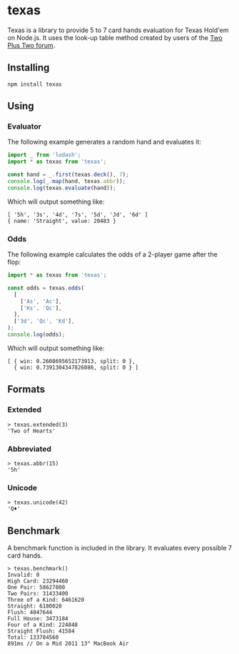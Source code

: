 # texas

Texas is a library to provide 5 to 7 card hands evaluation for Texas Hold'em on Node.js.
It uses the look-up table method created by users of the
[Two Plus Two forum](https://web.archive.org/web/20121115021606/http://archives1.twoplustwo.com/showflat.php?Cat=0&Number=8513906&page=0&fpart=all&vc=1).

## Installing

```
npm install texas
```

## Using

### Evaluator

The following example generates a random hand and evaluates it:

```javascript
import _ from 'lodash';
import * as texas from 'texas';

const hand = _.first(texas.deck(), 7);
console.log(_.map(hand, texas.abbr));
console.log(texas.evaluate(hand));
```

Which will output something like:

```
[ '5h', '3s', '4d', '7s', '5d', 'Jd', '6d' ]
{ name: 'Straight', value: 20483 }
```

### Odds

The following example calculates the odds of a 2-player game after the flop:

```javascript
import * as texas from 'texas';

const odds = texas.odds(
  [
    ['As', 'Ac'],
    ['Ks', 'Qc'],
  ],
  ['3d', 'Qc', 'Kd'],
);
console.log(odds);
```

Which will output something like:

```
[ { win: 0.2608695652173913, split: 0 },
  { win: 0.7391304347826086, split: 0 } ]
```

## Formats

### Extended

```
> texas.extended(3)
'Two of Hearts'
```

### Abbreviated

```
> texas.abbr(15)
'5h'
```

### Unicode

```
> texas.unicode(42)
'Q♦'
```

## Benchmark

A benchmark function is included in the library. It evaluates every possible 7 card hands.

```
> texas.benchmark()
Invalid: 0
High Card: 23294460
One Pair: 58627800
Two Pairs: 31433400
Three of a Kind: 6461620
Straight: 6180020
Flush: 4047644
Full House: 3473184
Four of a Kind: 224848
Straight Flush: 41584
Total: 133784560
891ms // On a Mid 2011 13" MacBook Air
```
